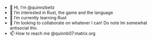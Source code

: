 - 👋 Hi, I’m @quinnzbellz
- 👀 I’m interested in Rust, the game and the language
- 🌱 I’m currently learning Rust
- 💞️ I’m looking to collaborate on whatever I can! Do note Im somewhat antisocial tho.
- 📫 How to reach me @quinnb07:matrix.org

<!---
quinnzbellz/quinnzbellz is a ✨ special ✨ repository because its `README.md` (this file) appears on your GitHub profile.
You can click the Preview link to take a look at your changes.
--->

